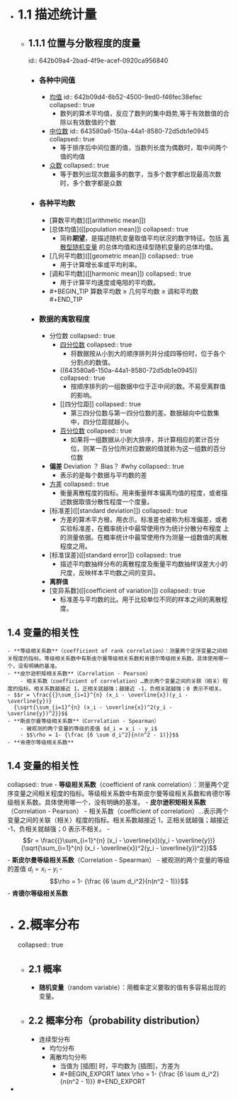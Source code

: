 - # 1.1 描述统计量
	- ## 1.1.1 位置与分散程度的度量
	  id:: 642b09a4-2bad-4f9e-acef-0920ca956840
		- ### 各种中间值
			- [均值]([[mean]])
			  id:: 642b09d4-6b52-4500-9ed0-f46fec38efec
			  collapsed:: true
				- 数列的算术平均值，反应了数列的集中趋势,等于有效数值的合除以有效数值的个数
			- [中位数]([[median]])
			  id:: 643580a6-150a-44a1-8580-72d5db1e0945
			  collapsed:: true
				- 等于排序后中间位置的值，当数列长度为偶数时，取中间两个值的均值
			- [众数]([[mode]])
			  collapsed:: true
				- 等于数列出现次数最多的数字，当多个数字都出现最高次数时，多个数字都是众数
		- ### 各种平均数
			- [算数平均数]([[arithmetic mean]])
			- [总体均值]([[population mean]])
			  collapsed:: true
				- 简称**期望**，是描述随机变量取值平均状况的数字特征。包括 [离散型随机变量](https://baike.baidu.com/item/%E7%A6%BB%E6%95%A3%E5%9E%8B%E9%9A%8F%E6%9C%BA%E5%8F%98%E9%87%8F/9980865?fromModule=lemma_inlink) 的总体均值和连续型随机变量的总体均值。
			- [几何平均数]([[geometric mean]])
			  collapsed:: true
				- 用于计算增长率或平均利率。
			- [调和平均数]([[harmonic mean]])
			  collapsed:: true
				- 用于计算平均速度或电阻的平均数。
			- #+BEGIN_TIP
			  算数平均数 ≥ 几何平均数 ≥ 调和平均数
			  #+END_TIP
		- ### 数据的离散程度
			- 分位数
			  collapsed:: true
				- [四分位数]([[quartile]])
				  collapsed:: true
					- 将数据按从小到大的顺序排列并分成四等份时，位于各个分割点的数值。
				- ((643580a6-150a-44a1-8580-72d5db1e0945))
				  collapsed:: true
					- 按顺序排列的一组数据中位于正中间的数。不易受离群值的影响。
				- [[四分位距]]
				  collapsed:: true
					- 第三四分位数与第一四分位数的差。数据越向中位数集中，四分位距就越小。
				- [百分位数]([[percentile]])
				  collapsed:: true
					- 如果将一组数据从小到大排序，并计算相应的累计百分位，则某一百分位所对应数据的值就称为这一组数的百分位数
			- **偏差**  Deviation  ？ Bias？ #why
			  collapsed:: true
				- 表示的是每个数据与平均数的差
			- [方差]([[variance]])
			  collapsed:: true
				- 衡量离散程度的指标。用来衡量样本偏离均值的程度，或者描述数据取值分散性程度一个度量。
			- [标准差]([[standard deviation]])
			  collapsed:: true
				- 方差的算术平方根，用衣示。标准差也被称为标准偏差，或者实验标准差，在概率统计中最常使用作为统计分散分布䅣度 上的测量依据。在概率统计中最常使用作为测量一组数值的离散程度之用。
			- [标准误差]([[standard error]])
			  collapsed:: true
				- 描述平均数抽样分布的离散程度及衡量平均数抽样误差大小的尺度，反映样本平均数之间的变异。
			- **离群值**
			- [变异系数]([[coefficient of variation]])
			  collapsed:: true
				- 标准差与平均数的比。用于比较单位不同的样本之间的离散程度。
## 1.4 变量的相关性
	- **等级相关系数**（coefficient of rank correlation）：测量两个定序变量之间相关程度的指标。等级相关系数中有斯皮尔曼等级相关系数和肯德尔等级相关系数。具体使用哪一个，没有明确的基准。
	- **皮尔逊积矩相关系数**（Correlation - Pearson）
		- 相关系数（coefficient of correlation）…表示两个变量之间的关联（相关）程度的指标。相关系数越接近 1，正相关就越强；越接近 -1，负相关就越强；0 表示不相关。
	- $$r = \frac{{}\sum_{i=1}^{n} (x_i - \overline{x})(y_i - \overline{y})}
	  {\sqrt{\sum_{i=1}^{n} (x_i - \overline{x})^2(y_i - \overline{y})^2}}$$
	- **斯皮尔曼等级相关系数**（Correlation - Spearman）
		- 被观测的两个变量的等级的差值 $d_i = x_i - y_i$
		- $$\rho = 1- {\frac {6 \sum d_i^2}{n(n^2 - 1)}}$$
	- **肯德尔等级相关系数**
## 1.4 变量的相关性
collapsed:: true
	- **等级相关系数**（coefficient of rank correlation）：测量两个定序变量之间相关程度的指标。等级相关系数中有斯皮尔曼等级相关系数和肯德尔等级相关系数。具体使用哪一个，没有明确的基准。
	- **皮尔逊积矩相关系数**（Correlation - Pearson）
		- 相关系数（coefficient of correlation）…表示两个变量之间的关联（相关）程度的指标。相关系数越接近 1，正相关就越强；越接近 -1，负相关就越强；0 表示不相关。
	- $$r = \frac{{}\sum_{i=1}^{n} (x_i - \overline{x})(y_i - \overline{y})}
	  {\sqrt{\sum_{i=1}^{n} (x_i - \overline{x})^2(y_i - \overline{y})^2}}$$
	- **斯皮尔曼等级相关系数**（Correlation - Spearman）
		- 被观测的两个变量的等级的差值 $d_i = x_i - y_i$
		- $$\rho = 1- {\frac {6 \sum d_i^2}{n(n^2 - 1)}}$$
	- **肯德尔等级相关系数**
- # 2.概率分布
  collapsed:: true
	- ## 2.1 概率
		- **随机变量**（random variable）：用概率定义要取的值有多容易出现的变量。
	- ## 2.2 概率分布（probability distribution）
		- 连续型分布
			- 均匀分布
			- 离散均匀分布
				- 当值为 [插图] 时，平均数为 [插图]，方差为
				- #+BEGIN_EXPORT latex
				  \rho = 1- {\frac {6 \sum d_i^2}{n(n^2 - 1)}}
				  #+END_EXPORT
-